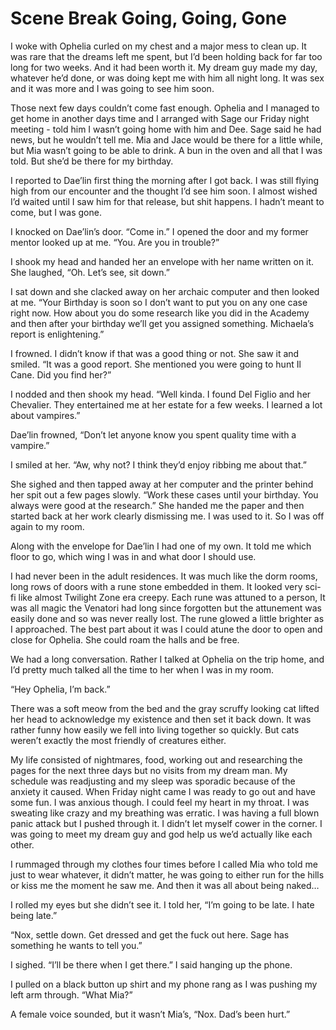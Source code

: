 #  Scene Break Going, Going, Gone

I woke with Ophelia curled on my chest and a major mess to clean up. It was rare
that the dreams left me spent, but I’d been holding back for far too long for
two weeks. And it had been worth it. My dream guy made my day, whatever he’d
done, or was doing kept me with him all night long. It was sex and it was more
and I was going to see him soon.

Those next few days couldn’t come fast enough. Ophelia and I managed to get home
in another days time and I arranged with Sage our Friday night meeting - told
him I wasn’t going home with him and Dee. Sage said he had news, but he wouldn’t
tell me. Mia and Jace would be there for a little while, but Mia wasn’t going to
be able to drink. A bun in the oven and all that I was told. But she’d be there
for my birthday.

I reported to Dae’lin first thing the morning after I got back. I was still
flying high from our encounter and the thought I’d see him soon. I almost wished
I’d waited until I saw him for that release, but shit happens. I hadn’t meant to
come, but I was gone.

I knocked on Dae’lin’s door. “Come in.” I opened the door and my former mentor
looked up at me. “You. Are you in trouble?”

I shook my head and handed her an envelope with her name written on it. She
laughed, “Oh. Let’s see, sit down.”

I sat down and she clacked away on her archaic computer and then looked at me.
“Your Birthday is soon so I don’t want to put you on any one case right now. How
about you do some research like you did in the Academy and then after your
birthday we’ll get you assigned something. Michaela’s report is enlightening.”

I frowned. I didn’t know if that was a good thing or not. She saw it and smiled.
“It was a good report. She mentioned you were going to hunt Il Cane. Did you
find her?”

I nodded and then shook my head. “Well kinda. I found Del Figlio and her
Chevalier. They entertained me at her estate for a few weeks. I learned a lot
about vampires.”

Dae’lin frowned, “Don’t let anyone know you spent quality time with a vampire.”

I smiled at her. “Aw, why not? I think they’d enjoy ribbing me about that.”

She sighed and then tapped away at her computer and the printer behind her spit
out a few pages slowly. “Work these cases until your birthday. You always were
good at the research.” She handed me the paper and then started back at her work
clearly dismissing me. I was used to it. So I was off again to my room.

Along with the envelope for Dae’lin I had one of my own. It told me which floor
to go, which wing I was in and what door I should use.

I had never been in the adult residences. It was much like the dorm rooms, long
rows of doors with a rune stone embedded in them. It looked very sci-fi like
almost Twilight Zone era creepy. Each rune was attuned to a person, It was all
magic the Venatori had long since forgotten but the attunement was easily done
and so was never really lost. The rune glowed a little brighter as I approached.
The best part about it was I could atune the door to open and close for Ophelia.
She could roam the halls and be free.

We had a long conversation. Rather I talked at Ophelia on the trip home, and I’d
pretty much talked all the time to her when I was in my room.

“Hey Ophelia, I’m back.”

There was a soft meow from the bed and the gray scruffy looking cat lifted her
head to acknowledge my existence and then set it back down. It was rather funny
how easily we fell into living together so quickly. But cats weren’t exactly the
most friendly of creatures either.

My life consisted of nightmares, food, working out and researching the pages for
the next three days but no visits from my dream man. My schedule was readjusting
and my sleep was sporadic because of the anxiety it caused. When Friday night
came I was ready to go out and have some fun. I was anxious though. I could feel
my heart in my throat. I was sweating like crazy and my breathing was erratic. I
was having a full blown panic attack but I pushed through it. I didn’t let
myself cower in the corner. I was going to meet my dream guy and god help us
we’d actually like each other.

I rummaged through my clothes four times before I called Mia who told me just to
wear whatever, it didn’t matter, he was going to either run for the hills or
kiss me the moment he saw me. And then it was all about being naked…

I rolled my eyes but she didn’t see it. I told her, “I’m going to be late. I
hate being late.”

“Nox, settle down. Get dressed and get the fuck out here. Sage has something he
wants to tell you.”

I sighed. “I’ll be there when I get there.” I said hanging up the phone.

I pulled on a black button up shirt and my phone rang as I was pushing my left
arm through. “What Mia?”

A female voice sounded, but it wasn’t Mia’s, “Nox. Dad’s been hurt.”

